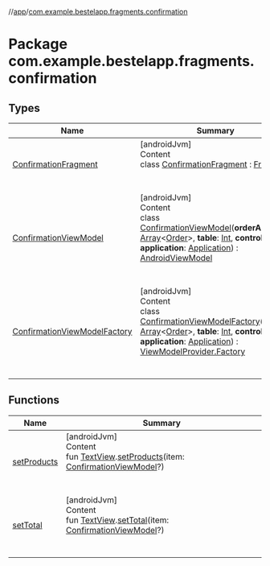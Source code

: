//[app](../index.md)/[com.example.bestelapp.fragments.confirmation](index.md)



# Package com.example.bestelapp.fragments.confirmation  


## Types  
  
|  Name|  Summary| 
|---|---|
| <a name="com.example.bestelapp.fragments.confirmation/ConfirmationFragment///PointingToDeclaration/"></a>[ConfirmationFragment](-confirmation-fragment/index.md)| <a name="com.example.bestelapp.fragments.confirmation/ConfirmationFragment///PointingToDeclaration/"></a>[androidJvm]  <br>Content  <br>class [ConfirmationFragment](-confirmation-fragment/index.md) : [Fragment](https://developer.android.com/reference/kotlin/androidx/fragment/app/Fragment.html)  <br><br><br>
| <a name="com.example.bestelapp.fragments.confirmation/ConfirmationViewModel///PointingToDeclaration/"></a>[ConfirmationViewModel](-confirmation-view-model/index.md)| <a name="com.example.bestelapp.fragments.confirmation/ConfirmationViewModel///PointingToDeclaration/"></a>[androidJvm]  <br>Content  <br>class [ConfirmationViewModel](-confirmation-view-model/index.md)(**orderArray**: [Array](https://kotlinlang.org/api/latest/jvm/stdlib/kotlin/-array/index.html)<[Order](../com.example.bestelapp.data.datawrapper/-order/index.md)>, **table**: [Int](https://kotlinlang.org/api/latest/jvm/stdlib/kotlin/-int/index.html), **control**: [Int](https://kotlinlang.org/api/latest/jvm/stdlib/kotlin/-int/index.html), **application**: [Application](https://developer.android.com/reference/kotlin/android/app/Application.html)) : [AndroidViewModel](https://developer.android.com/reference/kotlin/androidx/lifecycle/AndroidViewModel.html)  <br><br><br>
| <a name="com.example.bestelapp.fragments.confirmation/ConfirmationViewModelFactory///PointingToDeclaration/"></a>[ConfirmationViewModelFactory](-confirmation-view-model-factory/index.md)| <a name="com.example.bestelapp.fragments.confirmation/ConfirmationViewModelFactory///PointingToDeclaration/"></a>[androidJvm]  <br>Content  <br>class [ConfirmationViewModelFactory](-confirmation-view-model-factory/index.md)(**orders**: [Array](https://kotlinlang.org/api/latest/jvm/stdlib/kotlin/-array/index.html)<[Order](../com.example.bestelapp.data.datawrapper/-order/index.md)>, **table**: [Int](https://kotlinlang.org/api/latest/jvm/stdlib/kotlin/-int/index.html), **control**: [Int](https://kotlinlang.org/api/latest/jvm/stdlib/kotlin/-int/index.html), **application**: [Application](https://developer.android.com/reference/kotlin/android/app/Application.html)) : [ViewModelProvider.Factory](https://developer.android.com/reference/kotlin/androidx/lifecycle/ViewModelProvider.Factory.html)  <br><br><br>


## Functions  
  
|  Name|  Summary| 
|---|---|
| <a name="com.example.bestelapp.fragments.confirmation//setProducts/android.widget.TextView#com.example.bestelapp.fragments.confirmation.ConfirmationViewModel?/PointingToDeclaration/"></a>[setProducts](set-products.md)| <a name="com.example.bestelapp.fragments.confirmation//setProducts/android.widget.TextView#com.example.bestelapp.fragments.confirmation.ConfirmationViewModel?/PointingToDeclaration/"></a>[androidJvm]  <br>Content  <br>fun [TextView](https://developer.android.com/reference/kotlin/android/widget/TextView.html).[setProducts](set-products.md)(item: [ConfirmationViewModel](-confirmation-view-model/index.md)?)  <br><br><br>
| <a name="com.example.bestelapp.fragments.confirmation//setTotal/android.widget.TextView#com.example.bestelapp.fragments.confirmation.ConfirmationViewModel?/PointingToDeclaration/"></a>[setTotal](set-total.md)| <a name="com.example.bestelapp.fragments.confirmation//setTotal/android.widget.TextView#com.example.bestelapp.fragments.confirmation.ConfirmationViewModel?/PointingToDeclaration/"></a>[androidJvm]  <br>Content  <br>fun [TextView](https://developer.android.com/reference/kotlin/android/widget/TextView.html).[setTotal](set-total.md)(item: [ConfirmationViewModel](-confirmation-view-model/index.md)?)  <br><br><br>

